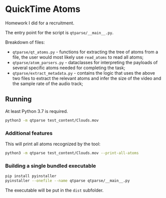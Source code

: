 # QuickTime Atoms

Homework I did for a recruitment.

The entry point for the script is `qtparse/__main__.py`.

Breakdown of files:

- `qtparse/qt_atoms.py` - functions for extracting the tree of atoms from a
  file, the user would most likely use `read_atoms` to read all atoms;
- `qtparse/atom_parsers.py` - dataclasses for interpreting the payloads of
  several specific atoms needed for completing the task;
- `qtparse/extract_metadata.py` - contains the logic that uses the above two
  files to extract the relevant atoms and infer the size of the video and the
  sample rate of the audio track;

## Running

At least Python 3.7 is required.

```bash
python3 -m qtparse test_content/Clouds.mov
```

### Additional features

This will print all atoms recognized by the tool:

```bash
python3 -m qtparse test_content/Clouds.mov --print-all-atoms
```

### Building a single bundled executable

```bash
pip install pyinstaller
pyinstaller --onefile --name qtparse qtparse/__main__.py
```

The executable will be put in the `dist` subfolder.
